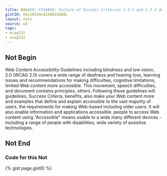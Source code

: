 ```yaml
---
title: W3&#58; F33&#58; Failure of Success Criterion 1.3.1 and 1.3.2 due to using white space characters to create multiple columns in plain text content
gistID: ebc29554c4239035d0dc
layout: nots
source: w3
tags:
- wcag131
- wcag132
---
```


<h2 aria-describedby="{{ page.gistID }}">Not Begin</h2>
<div class="rendered-not">
Web Content Accessibility Guidelines      including blindness and low vision, 
2.0 (WCAG 2.0) covers a wide range of     deafness and hearing loss, learning 
issues and recommendations for making     difficulties, cognitive limitations, limited 
Web content more accessible. This         movement, speech difficulties, and 
document contains principles,             others. Following these guidelines will 
guidelines, Success Criteria, benefits,   also make your Web content more 
and examples that define and explain      accessible to the vast majority of users, 
the requirements for making Web-based     including older users. It will also enable
information and applications accessible.  people to access Web content using 
"Accessible" means usable to a wide       many different devices - including a 
range of people with disabilities,        wide variety of assistive technologies.
</div> <!-- rendered-not -->

<h2 aria-describedby="{{ page.gistID }}">Not End</h2>

<h3 aria-describedby="{{ page.gistID }}">Code for this Not</h3>
{% gist page.gistID %}